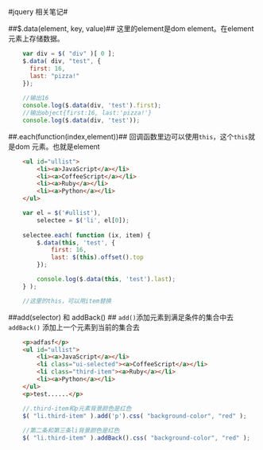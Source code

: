 #jquery 相关笔记#

##$.data(element, key, value)##
这里的element是dom element。在element元素上存储数据。
```js
    var div = $( "div" )[ 0 ];
    $.data( div, "test", {
      first: 16,
      last: "pizza!"
    }); 
    
    //输出16
    console.log($.data(div, 'test').first);
    //输出object{first:16, last:'pizza!'}
    console.log($.data(div, 'test'));
```

##.each(function(index,element))##
回调函数里边可以使用`this`，这个`this`就是dom 元素。也就是element
```html
    <ul id="ullist">
        <li><a>JavaScript</a></li>
        <li><a>CoffeeScript</a></li>
        <li><a>Ruby</a></li>
        <li><a>Python</a></li>
    </ul>
```

```js
    var el = $('#ullist'),
        selectee = $('li', el[0]);
    
    selectee.each( function (ix, item) {
        $.data(this, 'test', {
            first: 16,
            last: $(this).offset().top
        });

        console.log($.data(this, 'test').last);
    } );

    //这里的this，可以用item替换
```

##add(selector) 和 addBack() ##
`add()`添加元素到满足条件的集合中去
`addBack()` 添加上一个元素到当前的集合去

```html
    <p>adfasf</p>
    <ul id="ullist">
        <li><a>JavaScript</a></li>
        <li class="ui-selected"><a>CoffeeScript</a></li>
        <li class="third-item"><a>Ruby</a></li>
        <li><a>Python</a></li>
    </ul>
    <p>test......</p>
```
```js
    //.third-item和p元素背景颜色是红色
    $( "li.third-item" ).add('p').css( "background-color", "red" );
    
    //第二条和第三条li背景颜色是红色
    $( "li.third-item" ).addBack().css( "background-color", "red" );
```
